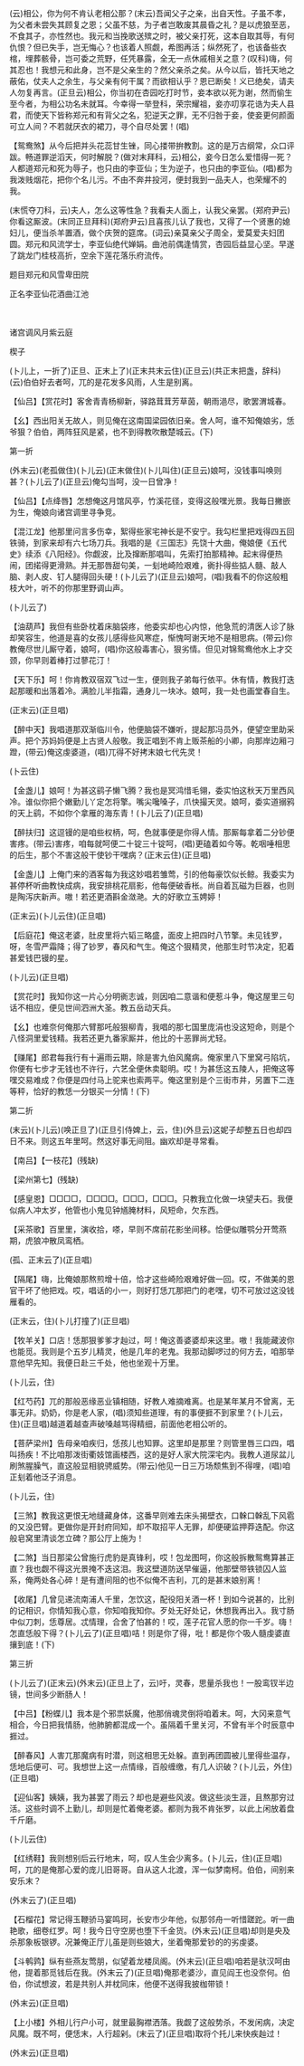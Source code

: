 <!-- { "loadSidebar": true } -->
(云)相公，你为何不肯认老相公那？(末云)吾闻父子之亲，出自天性。子虽不孝，为父者未尝失其顾复之恩；父虽不慈，为子者岂敢废其晨昏之礼？是以虎狼至恶，不食其子，亦性然也。我元和当挽歌送殡之时，被父亲打死，这本自取其辱，有何仇恨？但已失手，岂无悔心？也该着人照觑，希图再活；纵然死了，也该备些衣棺，埋葬骸骨，岂可委之荒野，任凭暴露，全无一点休戚相关之意？(叹科)嗨，何其忍也！我想元和此身，岂不是父亲生的？然父亲杀之矣。从今以后，皆托天地之蔽佑，仗夫人之余生，与父亲有何干属？而欲相认乎？恩已断矣！义已绝矣，请夫人勿复再言。(正旦云)相公，你当初在杏园吃打时节，妾本欲以死为谢，然而偷生至今者，为相公功名未就耳。今幸得一举登科，荣宗耀祖，妾亦叨享花诰为夫人县君，而使天下皆称郑元和有背父之名，犯逆天之罪，无不归咎于妾，使妾更何颜面可立人间？不若就厌衣的裙刀，寻个自尽处罢！(唱)

【鸳鸯煞】从今后把并头花蕊甘生锉，同心搂带拚教割。这的是万古纲常，众口评跋。畅道罪逆滔天，何时解脱？(做对末拜科，云)相公，妾今日怎么爱惜得一死？人都道郑元和死为辱子，也只由的李亚仙；生为逆子，也只由的李亚仙。(唱)都为我泼贱烟花，把你个名儿污。不由不奔井投河，便封我到一品夫人，也荣耀不的我。

(末慌夺刀科，云)夫人，怎么这等性急？我看夫人面上，认我父亲罢。(郑府尹云)你看这厮波。(末同正旦拜科)(郑府尹云)且喜孩儿认了我也，又得了一个贤惠的媳妇儿，便当杀羊置酒，做个庆贺的筵席。(词云)亲莫亲父子周全，爱莫爱夫妇团圆。郑元和风流学士，李亚仙绝代婵娟。曲池前偶逢情赏，杏园后益显心坚。早遂了跳龙门桂枝高折，空余下莲花落乐府流传。

题目郑元和风雪卑田院

正名李亚仙花酒曲江池


　
　




诸宫调风月紫云庭

楔子

(卜儿上，一折了)正旦、正末上了)(正末共末云住)(正旦云)(共正末把盏，辞科)(云)伯伯好去者呵，兀的是花发多风雨，人生是别离。

【仙吕】【赏花时】客舍青青杨柳新，驿路茸茸芳草茵，朝雨浥尽，歌罢渭城春。

【幺】西出阳关无故人，则见俺在这南国梁园依旧亲。舍人呵，谁不知俺娘劣，恁爷狠？伯伯，两阵狂风是紧，也不到得教吹散楚城云。(下)

第一折

(外末云)(老孤做住)(卜儿云)(正末做住)(卜儿叫住)(正旦云)娘呵，没钱事叫唤则甚？(卜儿云了)(正旦云)俺勾当呵，没一日曾净！

【仙吕】【点绛唇】怎想俺这月馆风亭，竹溪花径，变得这般嘿光景。我每日撇嵌为生，俺娘向诸宫调里寻争竞。

【混江龙】他那里问言多伤幸，絮得些家宅神长是不安宁。我勾栏里把戏得四五回铁骑，到家来却有六七场刀兵。我唱的是《三国志》先饶十大曲，俺娘便《五代史》续添《八阳经》。你觑波，比及撺断那唱叫，先索打拍那精神。起末得便热闹，团掿得更滑熟。并无那唇甜句美，一刬地崎险艰难，衠扑得些掂人髓、敲人脑、剥人皮、钉人腿得回头硬！(卜儿云了)(正旦云)娘呵，(唱)我看不的你这般粗枝大叶，听不的你那里野调山声。

(卜儿云了)

【油葫芦】我但有些卧枕着床脑袋疼，他委实却也心内惊，他急荒的清医人诊了脉却笑容生，他道是喜的女孩儿感得些风寒症，惭愧呵谢天地不是相思病。(带云)你教俺尽世儿厮守着，娘呵，(唱)你这般毒害心，狠劣情。但见对锦鸳鸯他水上才交颈，你早则着棒打过蓼花汀！

【天下乐】呵！你肯教双宿双飞过一生，便则我子弟每行依平。休有情，教我打迭起那暖和出落着冷。满脸儿半指霜，通身儿一块冰。娘呵，我一处也画堂春自生。

(正末云)(正旦唱)

【醉中天】我唱道那双渐临川令，他便脑袋不嫌听，提起那冯员外，便望空里助采声。把个苏妈妈便是上古贤人般敬。我正唱到不肯上贩茶船的小卿，向那岸边厢刁蹬，(带云)俺这虔婆道，(唱)兀得不好拷末娘七代先灵！

(卜云住)

【金盏儿】娘呵！为甚这鹞子懒飞腾？我也是冥鸿惜毛翎，委实怕这秋天万里西风冷。谁似你把个嫩勤儿丫定怎将擎。嘴尖嚵嗓子，爪快撮天灵。娘呵，委实道搦鸦的天上鹞，不如你个拿雁的海东青！(卜儿云了)(正旦唱)

【醉扶归】这逗镘的是咱些权柄，呵，色就事便是你得人情。那厮每拿着二分钞便害疼。(带云)害疼，咱每就呵便二十锭三十锭呵，(唱)更磕着如今等。乾咽唾相思的后生，那个不害这般干使钞干嘿病？(正末云住)(正旦唱)

【金盏儿】上俺门来的酒客每为我这妙唱若雏莺，引的他每豪饮似长鲸。我委实为甚停杯听曲教快成病，我安排桃花扇影，他每便破香枨。尚自着瓦磁为巨器，也则是陶泻庆新声。嗷！若还更酒斟金潋滟。大的好歌立玉娉婷！

(正末云)(卜儿云住)(正旦唱)

【后庭花】俺这老婆，肚皮里将六韬三略盛，面皮上把四时八节擎。未见钱罗，呀，冬雪严霜降；得了钞罗，春风和气生。俺这个狠精灵，他那生时节决定，犯着甚爱钱巴镘的星。

(卜儿云)(正旦唱)

【赏花时】我知你这一片心分明衠志诚，则因咱二意谐和便惹斗争，俺这屋里三句话不相应，便见世间泗洲大圣。教五岳动天兵。

【幺】也难奈何俺那六臂那吒般狠柳青，我唱的那七国里庞涓也没这短命，则是个八怪洞里爱钱精。我若还更九番家厮并，他比的十恶罪尚尤轻。

【赚尾】郎君每我行有十遍雨云期，除是害九伯风魔病。俺家里八下里窝弓陷坑，你便有七步才无钱也不许行，六艺全便休卖聪明。哎！为甚恁这五陵人，把俺这等嘿交易难成？你便是四付马上驼来也索两平。俺这里别是个三街市井，另置下二连等秤，恰好的教恁一分银买一分情！(下)


第二折

(末云)(卜儿云)(唤正旦了)(正旦引侍婢上，云，住)(外旦云)这妮子却整五日也却四日不来。则这五年里呵。然这好事无间阻。幽欢却是寻常看。

【南吕】【一枝花】(残缺)

【梁州第七】(残缺)

【感皇恩】□□□□，□□□□。□□□，□□□。只教我立化做一块望夫石。我便似病人冲太岁，他管也小鬼见钟馗腌材料，风短命，欠东西。

【采茶歌】百里里，演收拾，嗏，早则不席前花影坐间移。恰便似雕鹗分开莺燕期，虎狼冲散凤鸾栖。

(孤、正末云了)(正旦唱)

【隔尾】嗨，比俺娘那熬煎增十倍，恰才这些崎险艰难好做一回。哎，不做美的恩官干坏了他把戏。哎，唱话的小一，则好打恁兀那把门的老嘿，切不可放过这没钱雁看的。

(正末云，住)(卜儿打撞了)(正旦唱)

【牧羊关】口店！恁那狠爹爹才赸过，呵！俺这善婆婆却来这里。嗷！我能藏波你也能觅。我则是个五岁儿精灵，他是几年的老鬼。我那动脚啰过的何方去，咱那举意他早先知。我便日赴三千处，他也坐观十万里。

(卜儿云，住)

【红芍药】兀的那般恶缘恶业镇相随，好教人难摘难离。也是某年某月不曾离，无事无非。奶奶，你是老人家，(唱)须知些道理，有的事便捱不到家里？(卜儿云，住)(正旦唱)越道着越查声破嗓越骂得精细，前面他老相公听的。

【菩萨梁州】告母亲咱疾归，恁孩儿也知罪。这里却是那里？则管里唇三口四，唱叫扬疾！不比咱那泼街衢妓馆画楼西，这的是好人家大院深宅内。我教人道尿盆儿刷煞腥臊气，直这般显相貌骋威势。(带云)他见一日三万场颓焦到不得哩，(唱)咱正刬着他泛子消息。

(卜儿云，住)

【三煞】教我这更恨无地缝藏身体，这番早则难去床头揭壁衣，口榦口榦乱下风雹的又没巴臂。更做你是开封府同知，却不取招平人无罪，却便硬监押莽迭配。你这般皂窝里清谈怎立碑？那公厅上施为！

【二煞】当日那梁公曾施行虎豹是真锋利，哎！包龙图呵，你这般拆散鸳鸯算甚正直？我也觑不得这光景掩不迭这泪。我这壁道防送早催逼，他那壁带铁锁囚人监系，俺两处各心碎！是有遭间阻的也不似俺不吉利，兀的是甚末娘别离！

【收尾】几曾见递流南浦人千里，怎饮这，配役阳关酒一杯！到如今说甚的，比别的记相识，你情知我心意，你知咱我知你。歹处无好处记，休想我再出入。我寸肠中似刀刺，恁尊居。忒情理，合舍了怕甚的！哎，莲子花官人愿的你一千岁。嗨！怎直恁般下得？(卜儿云了)(正旦唱)咭！则是你了得，吡！都是你个吸人髓虔婆直攘到底！(下)


第三折

(卜儿云了)(正末云)(外末云)(正旦上了，云)吁，灵春，思量杀我也！一股鸾钗半边镜，世间多少断肠人！

【中吕】【粉蝶儿】我本是个邪祟妖魔，他那俏魂灵倒将咱着末。呵，大冈来意气相合，今日把我情肠，他肺腑都混成一个。虽隔着千里关河，不曾有半个时辰意中捱过。

【醉春风】人害兀那魔病有时潜，则这相思无处躲。直到再团圆被儿里得些温存，恁地后便可、可。我想世上这一点情缘，百般缠缴，有几人识破？(卜儿云，外住)(正旦唱)

【迎仙客】姨姨，我为甚罢了雨云？却也是避些风波。做这些淡生涯，且熬那穷过活。这些时调不上勤儿，却则是忙着俺老婆。都则为我不肯张罗，以此上闲放着盘千斤磨。

(卜儿云住)

【红绣鞋】我则想别后云行地末，呵，叹人生会少离多。(卜儿云，住)(正旦唱)呵，兀的是俺那心爱的庞儿旧哥哥。自从这人北渡，浑一似梦南柯。伯伯，间别来安乐末？

(外末云了)(正旦唱)

【石榴花】常记得玉鞭骄马宴鸣珂，长安市少年他，似那邻舟一听惜蹉跎。听一曲艳歌，细卷红罗。呵！我今日守空房也堕下千金货。(外末云)(正旦唱)却则是央及杀那象板银锣。况兼俺正厅儿虽是则些娘大，坐着俺那爱钞的的劣虔婆。

【斗鹌鹑】纵有些燕友莺朋，似望着龙楼凤阁。(外末云)(正旦唱)咱若是驮汉呵由他，提着那觅钱后在我。(外末云了)(正旦唱)俺那老婆沙，直见阎王也没奈何。伯伯，你试想波，若是共别人并枕同床，他便不送得我披枷带锁！

(外末云)(正旦唱)

【上小楼】外相儿行户小可，就里最胸襟洒落。我觑了这般势杀，不发闲病，决定风魔。既不呵，便恁末，人行超剁。(末云了)(正旦唱)取将个托儿来快疾赸过！

(外末云)(正旦唱)


